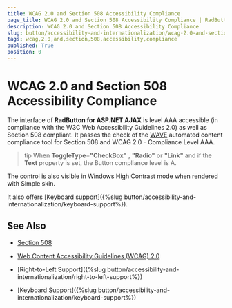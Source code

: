 ```yaml
---
title: WCAG 2.0 and Section 508 Accessibility Compliance
page_title: WCAG 2.0 and Section 508 Accessibility Compliance | RadButton for ASP.NET AJAX Documentation
description: WCAG 2.0 and Section 508 Accessibility Compliance
slug: button/accessibility-and-internationalization/wcag-2.0-and-section-508-accessibility-compliance
tags: wcag,2.0,and,section,508,accessibility,compliance
published: True
position: 0
---
```


# WCAG 2.0 and Section 508 Accessibility Compliance

The interface of **RadButton for ASP.NET AJAX** is level AAA accessible (in compliance with the W3C Web Accessibility Guidelines 2.0) as well as Section 508 compliant. It passes the check of the [WAVE](http://wave.webaim.org/) automated content compliance tool for Section 508 and WCAG 2.0 - Compliance Level AAA.

>tip When **ToggleType="CheckBox"** , **"Radio"** or **"Link"** and if the **Text** property is set, the Button compliance level is A.

The control is also visible in Windows High Contrast mode when rendered with Simple skin.

It also offers [Keyboard support]({%slug button/accessibility-and-internationalization/keyboard-support%}).

## See Also

 * [Section 508](http://www.section508.gov/)

 * [Web Content Accessibility Guidelines (WCAG) 2.0](http://www.w3.org/TR/WCAG/)

 * [Right-to-Left Support]({%slug button/accessibility-and-internationalization/right-to-left-support%})

 * [Keyboard Support]({%slug button/accessibility-and-internationalization/keyboard-support%})
